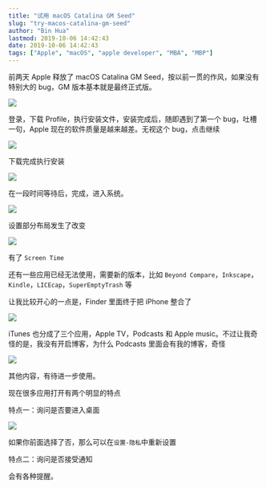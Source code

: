```yaml
---
title: "试用 macOS Catalina GM Seed"
slug: "try-macos-catalina-gm-seed"
author: "Bin Hua"
lastmod: 2019-10-06 14:42:43
date: 2019-10-06 14:42:43
tags: ["Apple", "macOS", "apple developer", "MBA", "MBP"]
---
```


前两天 Apple 释放了 macOS Catalina GM Seed，按以前一贯的作风，如果没有特别大的 bug，GM 版本基本就是最终正式版。

![](/imgs/try-macos-catalina-gm-seed-001.png)

登录，下载 Profile，执行安装文件，安装完成后，随即遇到了第一个 bug，吐槽一句，Apple 现在的软件质量是越来越差。无视这个 bug，点击继续

![](/imgs/try-macos-catalina-gm-seed-002.png)

下载完成执行安装

![](/imgs/try-macos-catalina-gm-seed-003.png)

在一段时间等待后，完成，进入系统。

![](/imgs/try-macos-catalina-gm-seed-004.png)

设置部分布局发生了改变

![](/imgs/try-macos-catalina-gm-seed-005.png)

有了 `Screen Time`

还有一些应用已经无法使用，需要新的版本，比如 `Beyond Compare`，`Inkscape`，`Kindle`，`LICEcap`，`SuperEmptyTrash` 等

让我比较开心的一点是，Finder 里面终于把 iPhone 整合了

![](/imgs/try-macos-catalina-gm-seed-06.png)

iTunes 也分成了三个应用，Apple TV，Podcasts 和 Apple music。不过让我奇怪的是，我没有开启博客，为什么 Podcasts 里面会有我的博客，奇怪

![](/imgs/try-macos-catalina-gm-seed-07.png)

其他内容，有待进一步使用。

现在很多应用打开有两个明显的特点

特点一：询问是否要进入桌面

![](/imgs/try-macos-catalina-gm-seed-08.png)

如果你前面选择了否，那么可以在`设置-隐私`中重新设置

特点二：询问是否接受通知

会有各种提醒。